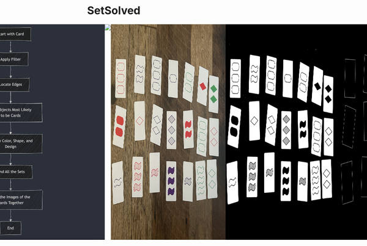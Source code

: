 # SetSolved

<div style="display: flex; justify-content: center;">
    <img src="demos/flowchart.png">
    <img src="demos/edges_filtered.png" width="300">
    <img src="demos/image1.png" width="300">
    <img src="demos/white_regions_blurred.png" width="300">
    <img src="demos/just_edges.png" width="300">
    
    
</div>
